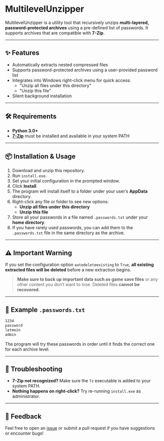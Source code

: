 # MultilevelUnzipper

MultilevelUnzipper is a utility tool that recursively unzips **multi-layered, password-protected archives** using a pre-defined list of passwords. It supports archives that are compatible with **7-Zip**.

---

## ✨ Features

- Automatically extracts nested compressed files
- Supports password-protected archives using a user-provided password list
- Integrates into Windows right-click menu for quick access:
  - "Unzip all files under this directory"
  - "Unzip this file"
- Silent background installation

---

## 🛠 Requirements

- **Python 3.0+**
- **[7-Zip](https://www.7-zip.org/)** must be installed and available in your system PATH

---

## 📦 Installation & Usage

1. Download and unzip this repository.
2. Run `install.exe`.
3. Set your initial configuration in the prompted window.
4. Click **Install**.
5. The program will install itself to a folder under your user’s **AppData** directory.
6. Right-click any file or folder to see new options:
   - **Unzip all files under this directory**
   - **Unzip this file**
7. Store all your passwords in a file named `.passwords.txt` under your **home directory**.
8. If you have rarely used passwords, you can add them to the `.passwords.txt` file in the same directory as the archive.

---

## ⚠️ Important Warning

If you set the configuration option `autodeleteexisting` to `True`, **all existing extracted files will be deleted** before a new extraction begins.

> **Make sure to back up important data such as game save files** or any other content you don’t want to lose. Deleted files **cannot be recovered**.

---

## 📁 Example `.passwords.txt`

```txt
1234
password
letmein
admin
```

The program will try these passwords in order until it finds the correct one for each archive level.

---

## 🧰 Troubleshooting

- **7-Zip not recognized?** Make sure the `7z` executable is added to your system PATH.
- **Nothing happens on right-click?** Try re-running `install.exe` as administrator.

---

## 💬 Feedback

Feel free to open an [issue](https://github.com/Immortalyzy/MultilevelUnzipper/issues) or submit a pull request if you have suggestions or encounter bugs!
